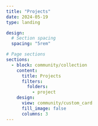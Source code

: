 ```yaml
---
title: "Projects"
date: 2024-05-19
type: landing

design:
  # Section spacing
  spacing: "5rem"

# Page sections
sections:
  - block: community/collection
    content:
      title: Projects
      filters:
        folders:
          - project
    design:
      view: community/custom_card
      fill_image: false
      columns: 3
---
```

